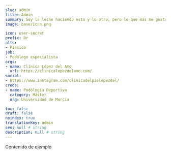 ```yaml
---
slug: admin
title: Admin
summary: Soy la leche haciendo esto y lo otro, pero lo que más me gusta es scribir cosas sin sentido para rellenar cosas de ejemplo.
image: base/icon.png

icon: user-secret
prefix: Dr
alts:
- Piesico
job:
- Podólogo especialista
orgs:
- name: Clínica López del Amo
  url: https://clinicalopezdelamo.com/
social:
- https://www.instagram.com/clinicadelpielopezdel/
creds:
- name: Podólogía Deportiva
  category: Máster
  org: Universidad de Murcia

toc: false
draft: false
noindex: true
translationKey: admin
seo: null # string
description: null # string
---
```

Contenido de ejemplo